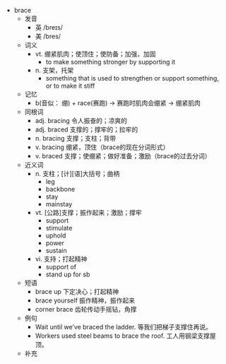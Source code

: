 - brace
  - 发音
    - 英 /breɪs/
    - 美 /bres/
  - 词义
    - vt. 绷紧肌肉；使顶住；使防备；加强，加固
      - to make something stronger by supporting it
    - n. 支架，托架
      - something that is used to strengthen or support something, or to make it stiff
  - 记忆
    - b(音似： 绷) + race(赛跑) → 赛跑时肌肉会绷紧 → 绷紧肌肉
  - 同根词
    - adj. bracing 令人振奋的；凉爽的
    - adj. braced 支撑的；撑牢的；拉牢的
    - n. bracing 支撑；支柱；背带
    - v. bracing 绷紧，顶住（brace的现在分词形式）
    - v. braced 支撑；使绷紧；做好准备；激励（brace的过去分词）
  - 近义词
    - n. 支柱；[计][语]大括号；曲柄
      - leg
      - backbone
      - stay
      - mainstay
    - vt. [公路]支撑；振作起来；激励；撑牢
      - support
      - stimulate
      - uphold
      - power
      - sustain
    - vi. 支持；打起精神
      - support of
      - stand up for sb
  - 短语
    - brace up 下定决心；打起精神
    - brace yourself 振作精神，振作起来
    - corner brace 齿轮传动手摇钻，角撑
  - 例句
    - Wait until we’ve braced the ladder. 等我们把梯子支撑住再说。
    - Workers used steel beams to brace the roof. 工人用钢梁支撑屋顶。
  - 补充